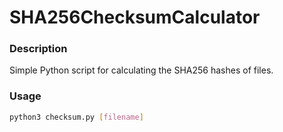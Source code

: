 # SHA256ChecksumCalculator

### Description

Simple Python script for calculating the SHA256 hashes of files.

### Usage

```bash
python3 checksum.py [filename]
```
